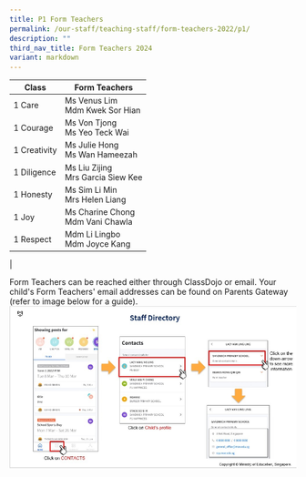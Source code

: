 ```yaml
---
title: P1 Form Teachers
permalink: /our-staff/teaching-staff/form-teachers-2022/p1/
description: ""
third_nav_title: Form Teachers 2024
variant: markdown
---
```

| Class| Form Teachers | 
| -------- | -------- |
| 1 Care     | Ms Venus Lim<br> Mdm Kwek Sor Hian  |
| 1 Courage | Ms Von Tjong <br> Ms Yeo Teck Wai |
| 1 Creativity | Ms Julie Hong <br> Ms Wan Hameezah |
| 1 Diligence | Ms Liu Zijing <br> Mrs Garcia Siew Kee | 
| 1 Honesty | Ms Sim Li Min <br> Mrs Helen Liang | 
| 1 Joy | Ms Charine Chong <br> Mdm Vani Chawla | 
| 1 Respect  | Mdm Li Lingbo <br> Mdm Joyce Kang | 
|

Form Teachers can be reached either through ClassDojo or email. Your child's Form Teachers' email addresses can be found on Parents Gateway (refer to image below for a guide).
![](/images/PG-contacts2.jpg)